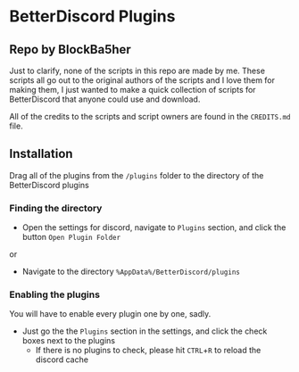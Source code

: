 # BetterDiscord Plugins

## Repo by BlockBa5her

Just to clarify, none of the scripts in this repo are made by me. These scripts all go out to the original authors of the scripts and I love them for making them, I just wanted to make a quick collection of scripts for BetterDiscord that anyone could use and download.

All of the credits to the scripts and script owners are found in the `CREDITS.md` file.

## Installation

Drag all of the plugins from the `/plugins` folder to the directory of the BetterDiscord plugins

### Finding the directory

* Open the settings for discord, navigate to `Plugins` section, and click the button `Open Plugin Folder`

or

* Navigate to the directory `%AppData%/BetterDiscord/plugins`

### Enabling the plugins

You will have to enable every plugin one by one, sadly.

* Just go the the `Plugins` section in the settings, and click the check boxes next to the plugins
  * If there is no plugins to check, please hit `CTRL`+`R` to reload the discord cache